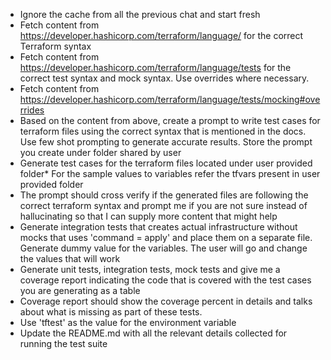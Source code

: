 * Ignore the cache from all the previous chat and start fresh 
* Fetch content from https://developer.hashicorp.com/terraform/language/ for the correct Terraform syntax
* Fetch content from https://developer.hashicorp.com/terraform/language/tests for the correct test syntax and mock syntax. Use overrides where necessary. 
* Fetch content from https://developer.hashicorp.com/terraform/language/tests/mocking#overrides 
* Based on the content from above, create a prompt to write test cases for terraform files using the correct syntax that is mentioned in the docs. Use few shot prompting to generate accurate results. Store the prompt you create under folder shared by user
* Generate test cases for the terraform files located under user provided folder* For the sample values to variables refer the tfvars present in user provided folder
* The prompt should cross verify if the generated files are following the correct terraform syntax and prompt me if you are not sure instead of hallucinating so that I can supply more content that might help 
* Generate integration tests that creates actual infrastructure without mocks that uses 'command = apply' and place them on a separate file. Generate dummy value for the variables. The user will go and change the values that will work 
* Generate unit tests, integration tests, mock tests and give me a coverage report indicating the code that is covered with the test cases you are generating as a table 
* Coverage report should show the coverage percent in details and talks about what is missing as part of these tests. 
* Use 'tftest' as the value for the environment variable 
* Update the README.md with all the relevant details collected for running the test suite